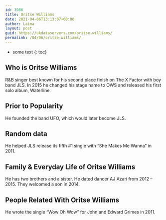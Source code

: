 ```yaml
---
id: 3986
title: Oritse Williams
date: 2021-04-06T13:13:07+00:00
author: Laima
layout: post
guid: https://ukdataservers.com/oritse-williams/
permalink: /04/06/oritse-williams/
---
```


* some text
{: toc}


## Who is Oritse Williams
                  
                  
                  
R&B singer best known for his second place finish on The X Factor with boy band JLS. In 2015 he changed his stage name to OWS and released his first solo album, Waterline.
                  
              
            
              
            
                
                
                
## Prior to Popularity
                  
                  
                  
He founded the band UFO, which would later become JLS.
                  
              
            
              
            
                
                
                
## Random data
                  
                  
                  
He helped JLS release its fifth #1 single with &#8220;She Makes Me Wanna&#8221; in 2011.
                  
              
            
              
            
                
                
                
## Family & Everyday Life of Oritse Williams
                  
                  
                  
He has two brothers and a sister. He dated dancer AJ Azari from 2012 &#8211; 2015. They welcomed a son in 2014.
                  
              
            
              
            
                
                
                
## People Related With Oritse Williams
                  
                  
                  
He wrote the single &#8220;Wow Oh Wow&#8221; for John and Edward Grimes in 2011.
                  
              
            
              
            
                
              
            
              
              
            
            
              
            
          
          
          